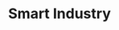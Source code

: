 ---
title: Smart Industry
yearDate: 2018
monthDate: mar
dayDate: 27-30
categories: IoT
tags: Manufacturing Measuring Communicating
excerpt: "Join us in the **Cap'Tronic** village, booth **3F37** and during two 30-minute conference presentations in the **Pitch** room: **March 28, 3 pm** and **March 29, 11 am**."
website: http://www.smart-industries.fr
---